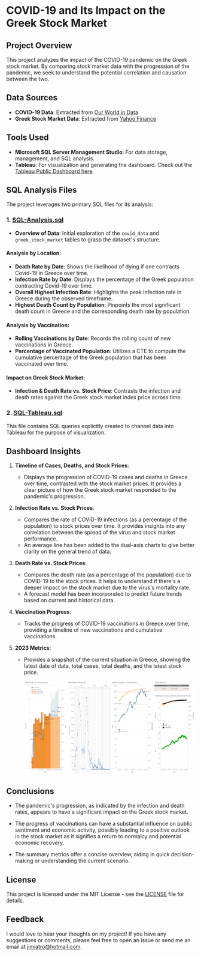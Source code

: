 # COVID-19 and Its Impact on the Greek Stock Market

## Project Overview

This project analyzes the impact of the COVID-19 pandemic on the Greek stock market. By comparing stock market data with the progression of the pandemic, we seek to understand the potential correlation and causation between the two.

## Data Sources

- **COVID-19 Data**: Extracted from [Our World in Data](https://ourworldindata.org/coronavirus)
- **Greek Stock Market Data**: Extracted from [Yahoo Finance](https://finance.yahoo.com/quote/GD.AT/history?p=GD.AT)

## Tools Used

- **Microsoft SQL Server Management Studio**: For data storage, management, and SQL analysis.
- **Tableau**: For visualization and generating the dashboard. Check out the [Tableau Public Dashboard here](https://public.tableau.com/app/profile/dimitrios.iatropoulos/viz/Covid-19andImpactontheGreekStockMarket/Dashboard1?publish=yes).

## SQL Analysis Files

The project leverages two primary SQL files for its analysis:

### 1. [SQL-Analysis.sql](./SQL-Analysis.sql)

- **Overview of Data**: Initial exploration of the `covid_data` and `greek_stock_market` tables to grasp the dataset's structure.

#### Analysis by Location:

  - **Death Rate by Date**: Shows the likelihood of dying if one contracts Covid-19 in Greece over time.
  - **Infection Rate by Date**: Displays the percentage of the Greek population contracting Covid-19 over time.
  - **Overall Highest Infection Rate**: Highlights the peak infection rate in Greece during the observed timeframe.
  - **Highest Death Count by Population**: Pinpoints the most significant death count in Greece and the corresponding death rate by population.

#### Analysis by Vaccination:

  - **Rolling Vaccinations by Date**: Records the rolling count of new vaccinations in Greece.
  - **Percentage of Vaccinated Population**: Utilizes a CTE to compute the cumulative percentage of the Greek population that has been vaccinated over time.

#### Impact on Greek Stock Market:

  - **Infection & Death Rate vs. Stock Price**: Contrasts the infection and death rates against the Greek stock market index price across time.

### 2. [SQL-Tableau.sql](./SQL-Tableau.sql)

This file contains SQL queries explicitly created to channel data into Tableau for the purpose of visualization.




## Dashboard Insights

1. **Timeline of Cases, Deaths, and Stock Prices**:
    - Displays the progression of COVID-19 cases and deaths in Greece over time, contrasted  with the stock market prices. It provides a clear picture of how the Greek stock market responded to the pandemic's progression.
   
2. **Infection Rate vs. Stock Prices**:
    - Compares the rate of COVID-19 infections (as a percentage of the population) to stock prices over time. It provides insights into any correlation between the spread of the virus and stock market performance. 
    - An average line has been added to the dual-axis charts to give better clarity on the general trend of data.
   
3. **Death Rate vs. Stock Prices**:
    - Compares the death rate (as a percentage of the population) due to COVID-19 to the stock prices. It helps to understand if there's a deeper impact on the stock market due to the virus's mortality rate.
    - A forecast model has been incorporated to predict future trends based on current and historical data.

4. **Vaccination Progress**:
    - Tracks the progress of COVID-19 vaccinations in Greece over time, providing a timeline of new vaccinations and cumulative vaccinations. 

5. **2023 Metrics**:
    - Provides a snapshot of the current situation in Greece, showing the latest date of data, total cases, total deaths, and the latest stock price.
  

      ![Alt text](https://github.com/jimiatro/COVID-19-and-Its-Impact-on-the-Greek-Stock-Market/blob/main/Dashboard.png)

## Conclusions

- The pandemic's progression, as indicated by the infection and death rates, appears to have a significant impact on the Greek stock market.
  
- The progress of vaccinations can have a substantial influence on public sentiment and economic activity, possibly leading to a positive outlook in the stock market as it signifies a return to normalcy and potential economic recovery.
  
- The summary metrics offer a concise overview, aiding in quick decision-making or understanding the current scenario.


## License 

This project is licensed under the MIT License - see the [LICENSE](LICENSE) file for details.

## Feedback 
I would love to hear your thoughts on my project! If you have any suggestions or comments, please feel free to open an issue or send me an email at jimiatro@hotmail.com.

